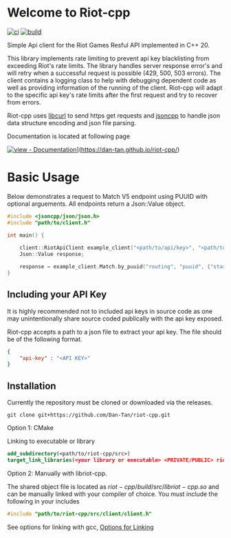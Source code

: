 # Welcome to Riot-cpp

[![ci](https://github.com/Dan-Tan/riot-cpp/workflows/ci/badge.svg)](https://github.com/Dan-Tan/riot-cpp/actions?query=workflow:"ci")
[![build](https://github.com/Dan-Tan/riot-cpp/workflows/build/badge.svg)](https://github.com/Dan-Tan/riot-cpp/actions?query=workflow:"build")

Simple Api client for the Riot Games Resful API implemented in C++ 20. 

This library implements rate limiting to prevent api key blacklisting from exceeding Riot's rate limits. The library handles server response error's and will retry when a successful request is possible (429, 500, 503 errors). The client contains a logging class to help with debugging dependent code as well as providing information of the running of the client. Riot-cpp will adapt to the specific api key's rate limits after the first request and try to recover from errors.

Riot-cpp uses [libcurl](https://curl.se/libcurl/) to send https get requests and [jsoncpp](https://open-source-parsers.github.io/jsoncpp-docs/doxygen/index.html) to handle json data structure encoding and json file parsing.

Documentation is located at following page 

[![view - Documentation](https://img.shields.io/badge/view-Documentation-blue?style=for-the-badge)](https://img.shields.io/badge/View_site-GH_Pages-2ea44f?style=for-the-badge)](https://dan-tan.github.io/riot-cpp/)

# Basic Usage

Below demonstrates a request to Match V5 endpoint using PUUID with optional arguements. All endpoints return a Json::Value object.

```Cpp
#include <jsoncpp/json/json.h>
#include "path/to/client.h"

int main() {
    
    client::RiotApiClient example_client("<path/to/api/key>", "<path/to/logging/file>", logging::LEVEL::<level>, <bool verbose>);
    Json::Value response;

    response = example_client.Match.by_puuid("routing", "puuid", {"startTime", <user_arg>}, {"endTime", <user_arg>}, ...);
}
```

## Including your API Key

It is highly recommended not to included api keys in source code as one may unintentionally share source coded publically with the api key exposed.

Riot-cpp accepts a path to a json file to extract your api key. The file should be of the following format.

```Json
{
    "api-key" : "<API KEY>"
}
```

## Installation

Currently the repository must be cloned or downloaded via the releases.

```git
git clone git+https://github.com/Dan-Tan/riot-cpp.git
```
Option 1: CMake

Linking to executable or library

```cmake
add_subdirectory(<path/to/riot-cpp/src>)
target_link_libraries(<your library or executable> <PRIVATE/PUBLIC> riot-cpp)
```

Option 2: Manually with libriot-cpp.

The shared object file is located as $riot-cpp/build/src/libriot-cpp.so$ and can be manually linked with your compiler of choice. You must include the following in your includes

```cpp
#include "path/to/riot-cpp/src/client/client.h"
```

See options for linking with gcc, [Options for Linking](https://gcc.gnu.org/onlinedocs/gcc/Link-Options.html)
